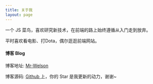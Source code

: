 ```yaml
---
title: 关于我
layout: page
---
```


<p>
一个 JS 菜鸟，喜欢研究新技术，在前端的路上始终遵循从入门走到放弃。
</p>

<p>
平时喜欢看电影、打Dota，偶尔逛逛前端网站。
</p>


#### 博客 Blog

博客地址: <a target="_blank" href='https://mr-welson.github.io'> Mr-Welson </a>

博客源码: <a target="_blank" href='https://github.com/Mr-Welson/Mr-Welson.github.io'> Github </a> 上，你的 Star 是我更新的动力，谢谢~


<!-- ## 简介 Introduce -->

<!-- #### 感谢 Thinks -->

<!-- 搭建教程: <a target="_blank" href="http://blog.csdn.net/qq_27888241/article/details/77104922">使用Jekyll + GitHub Pages搭建个人博客</a> -->
<!-- 模板使用: <a target="_blank" href="https://github.com/EZLippi/EZLippi.github.io">EZLippi</a> -->

<!-- 主题使用: <a target="_blank" href="https://github.com/ShixiangWang/ShixiangWang.github.io">ShixiangWang</a> -->


<!-- ## 打赏

打赏链接还是要有的，万一真的有人捐呢。

![微信扫码捐赠](http://p1.bpimg.com/567571/9a4a158daee8aa69.png)

![支付宝扫码捐赠](http://p1.bpimg.com/567571/9a4a158daee8aa69.png) --> 

 


